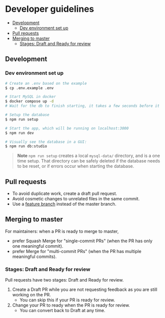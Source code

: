 # Developer guidelines

<!-- vim-markdown-toc GFM -->

- [Development](#development)
  - [Dev environment set up](#dev-environment-set-up)
- [Pull requests](#pull-requests)
- [Merging to master](#merging-to-master)
  - [Stages: Draft and Ready for review](#stages-draft-and-ready-for-review)

<!-- vim-markdown-toc -->

## Development

### Dev environment set up

```bash
# Create an .env based on the example
$ cp .env.example .env

# Start MySQL in docker
$ docker compose up -d
# Wait for the db to finish starting, it takes a few seconds before it's ready...

# Setup the database
$ npm run setup

# Start the app, which will be running on localhost:3000
$ npm run dev

# Visually see the database in a GUI:
$ npm run db:studio
```

> **Note** `npm run setup` creates a local `mysql-data/` directory, and is a one time setup. That directory can be safely deleted if the database needs to be reset, or if errors occur when starting the database.

## Pull requests

- To avoid duplicate work, create a draft pull request.
- Avoid cosmetic changes to unrelated files in the same commit.
- Use a [feature branch](https://www.atlassian.com/git/tutorials/comparing-workflows) instead of the master branch.

## Merging to master

For maintainers: when a PR is ready to merge to master,

- prefer Squash Merge for "single-commit PRs" (when the PR has only one meaningful commit).
- prefer Merge for "multi-commit PRs" (when the PR has multiple meaningful commits).

### Stages: Draft and Ready for review

Pull requests have two stages: Draft and Ready for review.

1. Create a Draft PR while you are not requesting feedback as you are still working on the PR.
   - You can skip this if your PR is ready for review.
2. Change your PR to ready when the PR is ready for review.
   - You can convert back to Draft at any time.
